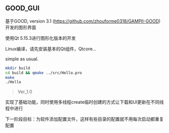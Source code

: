 ## GOOD_GUI

基于GOOD, version 3.1 (https://github.com/zhouforme0318/GAMPII-GOOD) 开发的图形界面

使用Qt 5.15.3进行图形化版本的开发

Linux编译，请先安装基本的Qt组件，Qtcore...

simple as usual.

```bash
mkdir build
cd build && qmake ../src/Hello.pro
make
./Hello
```

> Ver_1.0

实现了基础功能，同时使用多线程create临时创建的方式让下载和UI更新在不同线程中进行

下一阶段目标：为软件添加配置文件，这样有些目录的配置就不用每次启动都重复配置
